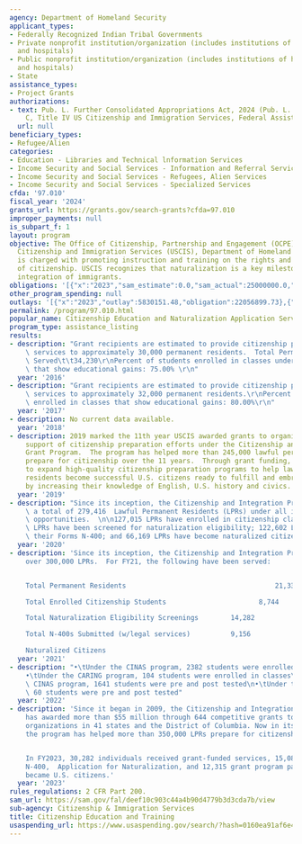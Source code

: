 ```yaml
---
agency: Department of Homeland Security
applicant_types:
- Federally Recognized Indian Tribal Governments
- Private nonprofit institution/organization (includes institutions of higher education
  and hospitals)
- Public nonprofit institution/organization (includes institutions of higher education
  and hospitals)
- State
assistance_types:
- Project Grants
authorizations:
- text: Pub. L. Further Consolidated Appropriations Act, 2024 (Pub. L. 118-47), Division
    C, Title IV US Citizenship and Immigration Services, Federal Assistance.
  url: null
beneficiary_types:
- Refugee/Alien
categories:
- Education - Libraries and Technical lnformation Services
- Income Security and Social Services - Information and Referral Services
- Income Security and Social Services - Refugees, Alien Services
- Income Security and Social Services - Specialized Services
cfda: '97.010'
fiscal_year: '2024'
grants_url: https://grants.gov/search-grants?cfda=97.010
improper_payments: null
is_subpart_f: 1
layout: program
objective: The Office of Citizenship, Partnership and Engagement (OCPE), within US.
  Citizenship and Immigration Services (USCIS), Department of Homeland Security (DHS),
  is charged with promoting instruction and training on the rights and responsibilities
  of citizenship. USCIS recognizes that naturalization is a key milestone in the civic
  integration of immigrants.
obligations: '[{"x":"2023","sam_estimate":0.0,"sam_actual":25000000.0,"usa_spending_actual":21529886.34},{"x":"2024","sam_estimate":0.0,"sam_actual":100000.0,"usa_spending_actual":1471886.2},{"x":"2025","sam_estimate":0.0,"sam_actual":0.0,"usa_spending_actual":9999998.0}]'
other_program_spending: null
outlays: '[{"x":"2023","outlay":5830151.48,"obligation":22056899.73},{"x":"2024","outlay":0.0,"obligation":2587507.0},{"x":"2025","outlay":0.0,"obligation":9999998.0}]'
permalink: /program/97.010.html
popular_name: Citizenship Education and Naturalization Application Services
program_type: assistance_listing
results:
- description: "Grant recipients are estimated to provide citizenship preparation\
    \ services to approximately 30,000 permanent residents.  Total Permanent Residents\
    \ Served\t\t34,230\r\nPercent of students enrolled in classes under the program\
    \ that show educational gains: 75.00% \r\n"
  year: '2016'
- description: "Grant recipients are estimated to provide citizenship preparation\
    \ services to approximately 32,000 permanent residents.\r\nPercent of students\
    \ enrolled in classes that show educational gains: 80.00%\r\n"
  year: '2017'
- description: No current data available.
  year: '2018'
- description: 2019 marked the 11th year USCIS awarded grants to organizations in
    support of citizenship preparation efforts under the Citizenship and Assimilation
    Grant Program.  The program has helped more than 245,000 lawful permanent residents
    prepare for citizenship over the 11 years.  Through grant funding, USCIS seeks
    to expand high-quality citizenship preparation programs to help lawful, permanent
    residents become successful U.S. citizens ready to fulfill and embrace their responsibilities
    by increasing their knowledge of English, U.S. history and civics.
  year: '2019'
- description: "Since its inception, the Citizenship and Integration Program has served\
    \ a total of 279,416  Lawful Permanent Residents (LPRs) under all its funding\
    \ opportunities.  \n\n127,015 LPRs have enrolled in citizenship classes; 190,891\
    \ LPRs have been screened for naturalization eligibility; 122,602 LPRs submitted\
    \ their Forms N-400; and 66,169 LPRs have become naturalized citizens."
  year: '2020'
- description: 'Since its inception, the Citizenship and Integration Program has served
    over 300,000 LPRs.  For FY21, the following have been served:


    Total Permanent Residents                                     21,336

    Total Enrolled Citizenship Students                       8,744

    Total Naturalization Eligibility Screenings        14,282

    Total N-400s Submitted (w/legal services)          9,156

    Naturalized Citizens                                                       4,525'
  year: '2021'
- description: "•\tUnder the CINAS program, 2382 students were enrolled in classes\n\
    •\tUnder the CARING program, 104 students were enrolled in classes\n•\tUnder the\
    \ CINAS program, 1641 students were pre and post tested\n•\tUnder the CARING program,\
    \ 60 students were pre and post tested"
  year: '2022'
- description: 'Since it began in 2009, the Citizenship and Integration Grant Program
    has awarded more than $55 million through 644 competitive grants to immigrant-serving
    organizations in 41 states and the District of Columbia. Now in its 16th year,
    the program has helped more than 350,000 LPRs prepare for citizenship.


    In FY2023, 30,282 individuals received grant-funded services, 15,084 filed Form
    N-400,  Application for Naturalization, and 12,315 grant program participants
    became U.S. citizens.'
  year: '2023'
rules_regulations: 2 CFR Part 200.
sam_url: https://sam.gov/fal/deef10c903c44a4b90d4779b3d3cda7b/view
sub-agency: Citizenship & Immigration Services
title: Citizenship Education and Training
usaspending_url: https://www.usaspending.gov/search/?hash=0160ea91af6e4419313cdc274937da7d
---
```

